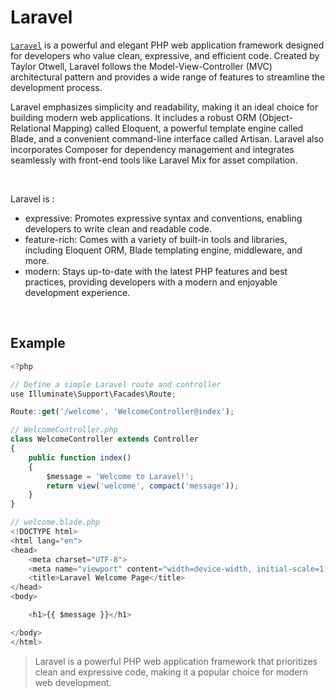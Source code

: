 # Laravel

[`Laravel`](https://laravel.com) is a powerful and elegant PHP web application framework designed for developers who value clean, expressive, and efficient code. Created by Taylor Otwell, Laravel follows the Model-View-Controller (MVC) architectural pattern and provides a wide range of features to streamline the development process.
<br/>

Laravel emphasizes simplicity and readability, making it an ideal choice for building modern web applications. It includes a robust ORM (Object-Relational Mapping) called Eloquent, a powerful template engine called Blade, and a convenient command-line interface called Artisan. Laravel also incorporates Composer for dependency management and integrates seamlessly with front-end tools like Laravel Mix for asset compilation.

<br/>

Laravel is :

- expressive: Promotes expressive syntax and conventions, enabling developers to write clean and readable code.
- feature-rich: Comes with a variety of built-in tools and libraries, including Eloquent ORM, Blade templating engine, middleware, and more.
- modern: Stays up-to-date with the latest PHP features and best practices, providing developers with a modern and enjoyable development experience.

<br/>

## Example

```ts
<?php

// Define a simple Laravel route and controller
use Illuminate\Support\Facades\Route;

Route::get('/welcome', 'WelcomeController@index');

// WelcomeController.php
class WelcomeController extends Controller
{
    public function index()
    {
        $message = 'Welcome to Laravel!';
        return view('welcome', compact('message'));
    }
}

// welcome.blade.php
<!DOCTYPE html>
<html lang="en">
<head>
    <meta charset="UTF-8">
    <meta name="viewport" content="width=device-width, initial-scale=1.0">
    <title>Laravel Welcome Page</title>
</head>
<body>

    <h1>{{ $message }}</h1>

</body>
</html>

```

> Laravel is a powerful PHP web application framework that prioritizes clean and expressive code, making it a popular choice for modern web development.
